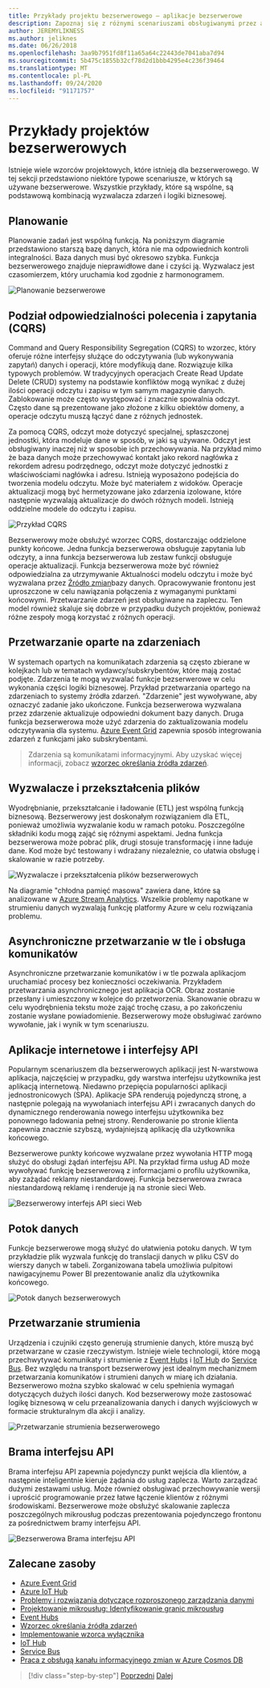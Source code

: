 ```yaml
---
title: Przykłady projektu bezserwerowego — aplikacje bezserwerowe
description: Zapoznaj się z różnymi scenariuszami obsługiwanymi przez architektury bezserwerowe, od planowania i przetwarzania opartego na zdarzeniach w wyzwalaczach plików i procesach przesyłania strumieniowego.
author: JEREMYLIKNESS
ms.author: jeliknes
ms.date: 06/26/2018
ms.openlocfilehash: 3aa9b7951fd8f11a65a64c22443de7041aba7d94
ms.sourcegitcommit: 5b475c1855b32cf78d2d1bbb4295e4c236f39464
ms.translationtype: MT
ms.contentlocale: pl-PL
ms.lasthandoff: 09/24/2020
ms.locfileid: "91171757"
---
```

# <a name="serverless-design-examples"></a>Przykłady projektów bezserwerowych

Istnieje wiele wzorców projektowych, które istnieją dla bezserwerowego. W tej sekcji przedstawiono niektóre typowe scenariusze, w których są używane bezserwerowe. Wszystkie przykłady, które są wspólne, są podstawową kombinacją wyzwalacza zdarzeń i logiki biznesowej.

## <a name="scheduling"></a>Planowanie

Planowanie zadań jest wspólną funkcją. Na poniższym diagramie przedstawiono starszą bazę danych, która nie ma odpowiednich kontroli integralności. Baza danych musi być okresowo szybka. Funkcja bezserwerowego znajduje nieprawidłowe dane i czyści ją. Wyzwalacz jest czasomierzem, który uruchamia kod zgodnie z harmonogramem.

![Planowanie bezserwerowe](./media/serverless-scheduling.png)

## <a name="command-and-query-responsibility-segregation-cqrs"></a>Podział odpowiedzialności polecenia i zapytania (CQRS)

Command and Query Responsibility Segregation (CQRS) to wzorzec, który oferuje różne interfejsy służące do odczytywania (lub wykonywania zapytań) danych i operacji, które modyfikują dane. Rozwiązuje kilka typowych problemów. W tradycyjnych operacjach Create Read Update Delete (CRUD) systemy na podstawie konfliktów mogą wynikać z dużej ilości operacji odczytu i zapisu w tym samym magazynie danych. Zablokowanie może często występować i znacznie spowalnia odczyt. Często dane są prezentowane jako złożone z kilku obiektów domeny, a operacje odczytu muszą łączyć dane z różnych jednostek.

Za pomocą CQRS, odczyt może dotyczyć specjalnej, spłaszczonej jednostki, która modeluje dane w sposób, w jaki są używane. Odczyt jest obsługiwany inaczej niż w sposobie ich przechowywania. Na przykład mimo że baza danych może przechowywać kontakt jako rekord nagłówka z rekordem adresu podrzędnego, odczyt może dotyczyć jednostki z właściwościami nagłówka i adresu. Istnieją wyposażono podejścia do tworzenia modelu odczytu. Może być materiałem z widoków. Operacje aktualizacji mogą być hermetyzowane jako zdarzenia izolowane, które następnie wyzwalają aktualizacje do dwóch różnych modeli. Istnieją oddzielne modele do odczytu i zapisu.

![Przykład CQRS](./media/cqrs-example.png)

Bezserwerowy może obsłużyć wzorzec CQRS, dostarczając oddzielone punkty końcowe. Jedna funkcja bezserwerowa obsługuje zapytania lub odczyty, a inna funkcja bezserwerowa lub zestaw funkcji obsługuje operacje aktualizacji. Funkcja bezserwerowa może być również odpowiedzialna za utrzymywanie Aktualności modelu odczytu i może być wyzwalana przez [Źródło zmian](/azure/cosmos-db/change-feed)bazy danych. Opracowywanie frontonu jest uproszczone w celu nawiązania połączenia z wymaganymi punktami końcowymi. Przetwarzanie zdarzeń jest obsługiwane na zapleczu. Ten model również skaluje się dobrze w przypadku dużych projektów, ponieważ różne zespoły mogą korzystać z różnych operacji.

## <a name="event-based-processing"></a>Przetwarzanie oparte na zdarzeniach

W systemach opartych na komunikatach zdarzenia są często zbierane w kolejkach lub w tematach wydawcy/subskrybentów, które mają zostać podjęte. Zdarzenia te mogą wyzwalać funkcje bezserwerowe w celu wykonania części logiki biznesowej. Przykład przetwarzania opartego na zdarzeniach to systemy źródła zdarzeń. "Zdarzenie" jest wywoływane, aby oznaczyć zadanie jako ukończone. Funkcja bezserwerowa wyzwalana przez zdarzenie aktualizuje odpowiedni dokument bazy danych. Druga funkcja bezserwerowa może użyć zdarzenia do zaktualizowania modelu odczytywania dla systemu. [Azure Event Grid](/azure/event-grid/overview) zapewnia sposób integrowania zdarzeń z funkcjami jako subskrybentami.

> Zdarzenia są komunikatami informacyjnymi. Aby uzyskać więcej informacji, zobacz [wzorzec określania źródła zdarzeń](/azure/architecture/patterns/event-sourcing).

## <a name="file-triggers-and-transformations"></a>Wyzwalacze i przekształcenia plików

Wyodrębnianie, przekształcanie i ładowanie (ETL) jest wspólną funkcją biznesową. Bezserwerowy jest doskonałym rozwiązaniem dla ETL, ponieważ umożliwia wyzwalanie kodu w ramach potoku. Poszczególne składniki kodu mogą zająć się różnymi aspektami. Jedna funkcja bezserwerowa może pobrać plik, drugi stosuje transformację i inne ładuje dane. Kod może być testowany i wdrażany niezależnie, co ułatwia obsługę i skalowanie w razie potrzeby.

![Wyzwalacze i przekształcenia plików bezserwerowych](./media/serverless-file-triggers.png)

Na diagramie "chłodna pamięć masowa" zawiera dane, które są analizowane w [Azure Stream Analytics](/azure/stream-analytics). Wszelkie problemy napotkane w strumieniu danych wyzwalają funkcję platformy Azure w celu rozwiązania problemu.

## <a name="asynchronous-background-processing-and-messaging"></a>Asynchroniczne przetwarzanie w tle i obsługa komunikatów

Asynchroniczne przetwarzanie komunikatów i w tle pozwala aplikacjom uruchamiać procesy bez konieczności oczekiwania. Przykładem przetwarzania asynchronicznego jest aplikacja OCR. Obraz zostanie przesłany i umieszczony w kolejce do przetworzenia. Skanowanie obrazu w celu wyodrębnienia tekstu może zająć trochę czasu, a po zakończeniu zostanie wysłane powiadomienie. Bezserwerowy może obsługiwać zarówno wywołanie, jak i wynik w tym scenariuszu.

## <a name="web-apps-and-apis"></a>Aplikacje internetowe i interfejsy API

Popularnym scenariuszem dla bezserwerowych aplikacji jest N-warstwowa aplikacja, najczęściej w przypadku, gdy warstwa interfejsu użytkownika jest aplikacją internetową. Niedawno przepięcia popularności aplikacji jednostronicowych (SPA). Aplikacje SPA renderują pojedynczą stronę, a następnie polegają na wywołaniach interfejsu API i zwracanych danych do dynamicznego renderowania nowego interfejsu użytkownika bez ponownego ładowania pełnej strony. Renderowanie po stronie klienta zapewnia znacznie szybszą, wydajniejszą aplikację dla użytkownika końcowego.

Bezserwerowe punkty końcowe wyzwalane przez wywołania HTTP mogą służyć do obsługi żądań interfejsu API. Na przykład firma usług AD może wywoływać funkcję bezserwerową z informacjami o profilu użytkownika, aby zażądać reklamy niestandardowej. Funkcja bezserwerowa zwraca niestandardową reklamę i renderuje ją na stronie sieci Web.

![Bezserwerowy interfejs API sieci Web](./media/serverless-web-api.png)

## <a name="data-pipeline"></a>Potok danych

Funkcje bezserwerowe mogą służyć do ułatwienia potoku danych. W tym przykładzie plik wyzwala funkcję do translacji danych w pliku CSV do wierszy danych w tabeli. Zorganizowana tabela umożliwia pulpitowi nawigacyjnemu Power BI prezentowanie analiz dla użytkownika końcowego.

![Potok danych bezserwerowych](./media/serverless-data-pipeline.png)

## <a name="stream-processing"></a>Przetwarzanie strumienia

Urządzenia i czujniki często generują strumienie danych, które muszą być przetwarzane w czasie rzeczywistym. Istnieje wiele technologii, które mogą przechwytywać komunikaty i strumienie z [Event Hubs](/azure/event-hubs/event-hubs-what-is-event-hubs) i [IoT Hub](/azure/iot-hub) do [Service Bus](/azure/service-bus). Bez względu na transport bezserwerowy jest idealnym mechanizmem przetwarzania komunikatów i strumieni danych w miarę ich działania. Bezserwerowo można szybko skalować w celu spełnienia wymagań dotyczących dużych ilości danych. Kod bezserwerowy może zastosować logikę biznesową w celu przeanalizowania danych i danych wyjściowych w formacie strukturalnym dla akcji i analizy.

![Przetwarzanie strumienia bezserwerowego](./media/serverless-stream-processing.png)

## <a name="api-gateway"></a>Brama interfejsu API

Brama interfejsu API zapewnia pojedynczy punkt wejścia dla klientów, a następnie inteligentnie kieruje żądania do usług zaplecza. Warto zarządzać dużymi zestawami usług. Może również obsługiwać przechowywanie wersji i uprościć programowanie przez łatwe łączenie klientów z różnymi środowiskami. Bezserwerowe może obsłużyć skalowanie zaplecza poszczególnych mikrousług podczas prezentowania pojedynczego frontonu za pośrednictwem bramy interfejsu API.

![Bezserwerowa Brama interfejsu API](./media/serverless-api-gateway.png)

## <a name="recommended-resources"></a>Zalecane zasoby

- [Azure Event Grid](/azure/event-grid/overview)
- [Azure IoT Hub](/azure/iot-hub)
- [Problemy i rozwiązania dotyczące rozproszonego zarządzania danymi](../microservices/architect-microservice-container-applications/distributed-data-management.md)
- [Projektowanie mikrousług: Identyfikowanie granic mikrousług](/azure/architecture/microservices/microservice-boundaries)
- [Event Hubs](/azure/event-hubs/event-hubs-what-is-event-hubs)
- [Wzorzec określania źródła zdarzeń](/azure/architecture/patterns/event-sourcing)
- [Implementowanie wzorca wyłącznika](../microservices/implement-resilient-applications/implement-circuit-breaker-pattern.md)
- [IoT Hub](/azure/iot-hub)
- [Service Bus](/azure/service-bus)
- [Praca z obsługą kanału informacyjnego zmian w Azure Cosmos DB](/azure/cosmos-db/change-feed)

>[!div class="step-by-step"]
>[Poprzedni](serverless-architecture-considerations.md) 
> [Dalej](azure-serverless-platform.md)
